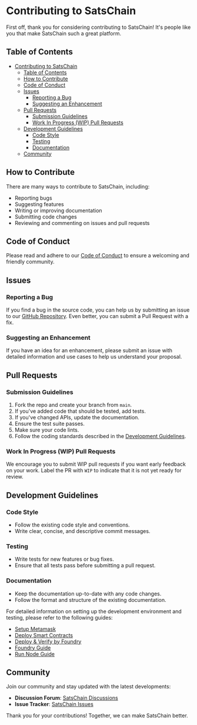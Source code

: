 # Contributing to SatsChain

First off, thank you for considering contributing to SatsChain! It's people like you that make SatsChain such a great platform.

## Table of Contents

- [Contributing to SatsChain](#contributing-to-satschain)
  - [Table of Contents](#table-of-contents)
  - [How to Contribute](#how-to-contribute)
  - [Code of Conduct](#code-of-conduct)
  - [Issues](#issues)
    - [Reporting a Bug](#reporting-a-bug)
    - [Suggesting an Enhancement](#suggesting-an-enhancement)
  - [Pull Requests](#pull-requests)
    - [Submission Guidelines](#submission-guidelines)
    - [Work In Progress (WIP) Pull Requests](#work-in-progress-wip-pull-requests)
  - [Development Guidelines](#development-guidelines)
    - [Code Style](#code-style)
    - [Testing](#testing)
    - [Documentation](#documentation)
  - [Community](#community)

## How to Contribute

There are many ways to contribute to SatsChain, including:
- Reporting bugs
- Suggesting features
- Writing or improving documentation
- Submitting code changes
- Reviewing and commenting on issues and pull requests

## Code of Conduct

Please read and adhere to our [Code of Conduct](CODE_OF_CONDUCT.md) to ensure a welcoming and friendly community.

## Issues

### Reporting a Bug

If you find a bug in the source code, you can help us by submitting an issue to our [GitHub Repository](https://github.com/BTCSatsNetwork/SatsChain/issues). Even better, you can submit a Pull Request with a fix.

### Suggesting an Enhancement

If you have an idea for an enhancement, please submit an issue with detailed information and use cases to help us understand your proposal.

## Pull Requests

### Submission Guidelines

1. Fork the repo and create your branch from `main`.
2. If you've added code that should be tested, add tests.
3. If you've changed APIs, update the documentation.
4. Ensure the test suite passes.
5. Make sure your code lints.
6. Follow the coding standards described in the [Development Guidelines](#development-guidelines).

### Work In Progress (WIP) Pull Requests

We encourage you to submit WIP pull requests if you want early feedback on your work. Label the PR with `WIP` to indicate that it is not yet ready for review.

## Development Guidelines

### Code Style

- Follow the existing code style and conventions.
- Write clear, concise, and descriptive commit messages.

### Testing

- Write tests for new features or bug fixes.
- Ensure that all tests pass before submitting a pull request.

### Documentation

- Keep the documentation up-to-date with any code changes.
- Follow the format and structure of the existing documentation.

For detailed information on setting up the development environment and testing, please refer to the following guides:
- [Setup Metamask](docs/setup-metamask.md)
- [Deploy Smart Contracts](docs/deploy-smart-contract.md)
- [Deploy & Verify by Foundry](docs/deploy-verfify-by-foundry.md)
- [Foundry Guide](docs/foundry.md)
- [Run Node Guide](docs/run-node.md)

## Community

Join our community and stay updated with the latest developments:

- **Discussion Forum**: [SatsChain Discussions](https://github.com/BTCSatsNetwork/SatsChain/discussions)
- **Issue Tracker**: [SatsChain Issues](https://github.com/BTCSatsNetwork/SatsChain/issues)


Thank you for your contributions! Together, we can make SatsChain better.
